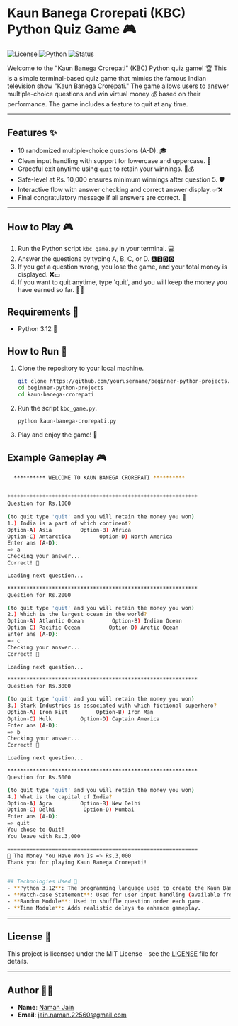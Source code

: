 # Kaun Banega Crorepati (KBC) Python Quiz Game 🎮

![License](https://img.shields.io/badge/License-MIT-blue.svg)
![Python](https://img.shields.io/badge/Python-3.12-blue.svg)
![Status](https://img.shields.io/badge/Status-improving-blue.svg)

Welcome to the "Kaun Banega Crorepati" (KBC) Python quiz game! 🏆 This is a simple terminal-based quiz game that mimics the famous Indian television show "Kaun Banega Crorepati." The game allows users to answer multiple-choice questions and win virtual money 💰 based on their performance. The game includes a feature to quit at any time.

---

## Features ✨

- 10 randomized multiple-choice questions (A-D). 🎓
- Clean input handling with support for lowercase and uppercase. 🧠
- Graceful exit anytime using `quit` to retain your winnings. 🚪💰
- Safe-level at Rs. 10,000 ensures minimum winnings after question 5. 🛡️
- Interactive flow with answer checking and correct answer display. ✅❌
- Final congratulatory message if all answers are correct. 🥳

---

## How to Play 🎮

1. Run the Python script `kbc_game.py` in your terminal. 💻
2. Answer the questions by typing A, B, C, or D. 🅰️🅱️🅾️🅾️
3. If you get a question wrong, you lose the game, and your total money is displayed. ❌💵
4. If you want to quit anytime, type 'quit', and you will keep the money you have earned so far. 🚪💸

## Requirements 📜

- Python 3.12 🐍

## How to Run 🚀

1. Clone the repository to your local machine.

    ```bash
    git clone https://github.com/yourusername/beginner-python-projects.git
    cd beginner-python-projects
    cd kaun-banega-crorepati
    ```

2. Run the script `kbc_game.py`.

    ```bash
    python kaun-banega-crorepati.py
    ```

3. Play and enjoy the game! 🎉

## Example Gameplay 🎮

```bash
  ********** WELCOME TO KAUN BANEGA CROREPATI **********
   

************************************************************
Question for Rs.1000
 
(to quit type 'quit' and you will retain the money you won)
1.) India is a part of which continent?
Option-A) Asia         Option-B) Africa
Option-C) Antarctica         Option-D) North America
Enter ans (A-D): 
=> a
Checking your answer...
Correct! 🎉

Loading next question...

************************************************************
Question for Rs.2000

(to quit type 'quit' and you will retain the money you won)
2.) Which is the largest ocean in the world?
Option-A) Atlantic Ocean         Option-B) Indian Ocean
Option-C) Pacific Ocean         Option-D) Arctic Ocean
Enter ans (A-D): 
=> c
Checking your answer...
Correct! 🎉

Loading next question...

************************************************************
Question for Rs.3000

(to quit type 'quit' and you will retain the money you won)
3.) Stark Industries is associated with which fictional superhero?
Option-A) Iron Fist         Option-B) Iron Man
Option-C) Hulk         Option-D) Captain America
Enter ans (A-D): 
=> b
Checking your answer...
Correct! 🎉

Loading next question...

************************************************************
Question for Rs.5000

(to quit type 'quit' and you will retain the money you won)
4.) What is the capital of India?
Option-A) Agra         Option-B) New Delhi
Option-C) Delhi         Option-D) Mumbai
Enter ans (A-D): 
=> quit
You chose to Quit!
You leave with Rs.3,000

============================================================
🎉 The Money You Have Won Is => Rs.3,000
Thank you for playing Kaun Banega Crorepati!
---

## Technologies Used 🧰
- **Python 3.12**: The programming language used to create the Kaun Banega Crorepati quiz game.
- **Match-case Statement**: Used for user input handling (available from Python 3.10).
- **Random Module**: Used to shuffle question order each game.
- **Time Module**: Adds realistic delays to enhance gameplay.
```

---

## License 📜
This project is licensed under the MIT License - see the [LICENSE](./LICENSE.txt) file for details.

---

## Author 🙋‍♂️
- **Name**: [Naman Jain](https://github.com/Naman-Jain-2256)
- **Email**: [jain.naman.22560@gmail.com](mailto:jain.naman.22560@gmail.com)